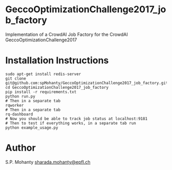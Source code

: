 # GeccoOptimizationChallenge2017_job_factory

Implementation of a CrowdAI Job Factory for the CrowdAI GeccoOptimizationChallenge2017

# Installation Instructions
```
sudo apt-get install redis-server
git clone git@github.com:spMohanty/GeccoOptimizationChallenge2017_job_factory.git
cd GeccoOptimizationChallenge2017_job_factory
pip install -r requirements.txt
python run.py
# Then in a separate tab
rqworker
# Then in a separate tab
rq-dashboard
# Now you should be able to track job status at localhost:9181
# Then to test if everything works, in a separate tab run
python example_usage.py
```

# Author
S.P. Mohanty <sharada.mohanty@epfl.ch>
